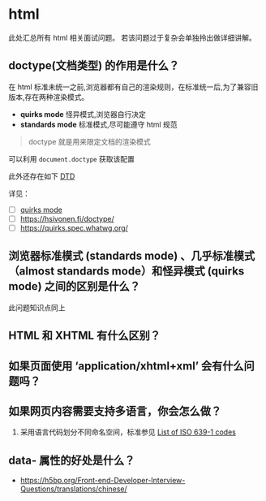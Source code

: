 # html
此处汇总所有 html 相关面试问题。
若该问题过于复杂会单独拎出做详细讲解。

## doctype(文档类型) 的作用是什么？
在 html 标准未统一之前,浏览器都有自己的渲染规则，在标准统一后,为了兼容旧版本,存在两种渲染模式。
* **quirks mode** 怪异模式,浏览器自行决定
* **standards mode** 标准模式,尽可能遵守 html 规范

> doctype 就是用来限定文档的渲染模式

可以利用 `document.doctype` 获取该配置

此外还存在如下 [DTD](https://www.w3.org/QA/2002/04/valid-dtd-list.html)

详见：
* [ ] [quirks mode](https://developer.mozilla.org/en-US/docs/Web/HTML/Quirks_Mode_and_Standards_Mode)
* [ ] <https://hsivonen.fi/doctype/>
* [ ] <https://quirks.spec.whatwg.org/>

## 浏览器标准模式 (standards mode) 、几乎标准模式（almost standards mode）和怪异模式 (quirks mode) 之间的区别是什么？
此问题知识点同上

## HTML 和 XHTML 有什么区别？
<!-- TODO: 可遗留问题 -->

## 如果页面使用 ‘application/xhtml+xml’ 会有什么问题吗？
<!-- TODO:xhtml 区别 -->


## 如果网页内容需要支持多语言，你会怎么做？
1. 采用语言代码划分不同命名空间，标准参见 [List of ISO 639-1 codes](https://en.wikipedia.org/wiki/List_of_ISO_639-1_codes)


## data- 属性的好处是什么？
* <https://h5bp.org/Front-end-Developer-Interview-Questions/translations/chinese/>